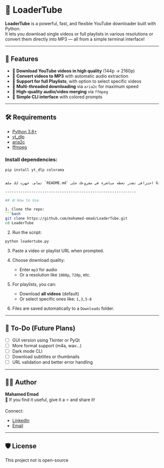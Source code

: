 # 🚀 LoaderTube

**LoaderTube** is a powerful, fast, and flexible YouTube downloader built with Python.  
It lets you download single videos or full playlists in various resolutions or convert them directly into MP3 — all from a simple terminal interface!

---

## 🎯 Features

- 🔹 **Download YouTube videos in high quality** (144p → 2160p)
- 🔹 **Convert videos to MP3** with automatic audio extraction
- 🔹 **Support for full Playlists**, with option to select specific videos
- 🔹 **Multi-threaded downloading** via `aria2c` for maximum speed
- 🔹 **High-quality audio/video merging** via `ffmpeg`
- 🔹 **Simple CLI interface** with colored prompts

---

## 🛠️ Requirements

- [Python 3.8+](https://www.python.org/downloads/)
- [yt_dlp](https://github.com/yt-dlp/yt-dlp)
- [aria2c](https://aria2.github.io/)
- [ffmpeg](https://ffmpeg.org/)

### Install dependencies:
```bash
pip install yt_dlp colorama


تمام، جهزت لك ملف `README.md` احترافي تقدر تحطه مباشرة في مشروعك على GitHub أو أي منصة نشر كـ open source.

------------------------------------------------------------

## ⚙️ How to Use

1. Clone the repo:
```bash
git clone https://github.com/mahamed-emad/LoaderTube.git
cd LoaderTube
```

2. Run the script:
```bash
python loadertube.py
```

3. Paste a video or playlist URL when prompted.

4. Choose download quality:
   - Enter `mp3` for audio
   - Or a resolution like `1080p`, `720p`, etc.

5. For playlists, you can:
   - Download **all videos** (default)
   - Or select specific ones like: `1,3,5-8`

6. Files are saved automatically to a `Downloads` folder.

---


## 📌 To-Do (Future Plans)

- [ ] GUI version using Tkinter or PyQt
- [ ] More format support (m4a, wav...)
- [ ] Dark mode CLI
- [ ] Download subtitles or thumbnails
- [ ] URL validation and better error handling

---

## 👨‍💻 Author

**Mahamed Emad**  
💬 If you find it useful, give it a ⭐ and share it!

Connect:
- [LinkedIn](https://linkedin.com/in/mahamed-emad)
- [Email](mahamed.emad.barakat@gmail.com)

---

## 🛡 License

This project not is open-source
```